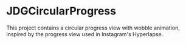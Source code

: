 # JDGCircularProgress

This project contains a circular progress view with wobble animation, inspired by the progress view used in Instagram's Hyperlapse.
